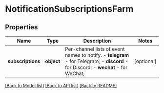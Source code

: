 # NotificationSubscriptionsFarm

## Properties
Name | Type | Description | Notes
------------ | ------------- | ------------- | -------------
**subscriptions** | **object** | Per-channel lists of event names to notify. - **telegram** - for Telegram; - **discord** - for Discord; - **wechat** - for WeChat;  | [optional] 

[[Back to Model list]](../README.md#documentation-for-models) [[Back to API list]](../README.md#documentation-for-api-endpoints) [[Back to README]](../README.md)


